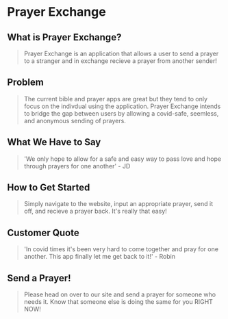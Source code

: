 # Prayer Exchange #

## What is Prayer Exchange? ##
  > Prayer Exchange is an application that allows a user to send a prayer to a stranger and in exchange recieve a prayer from another sender!

## Problem ##
  > The current bible and prayer apps are great but they tend to only focus on the indivdual using the application. Prayer Exchange intends to bridge the gap between users by allowing a covid-safe, seemless, and anonymous sending of prayers.

## What We Have to Say ##
  > 'We only hope to allow for a safe and easy way to pass love and hope through prayers for one another' - JD

## How to Get Started ##
  > Simply navigate to the website, input an appropriate prayer, send it off, and recieve a prayer back. It's really that easy!

## Customer Quote ##
  > 'In covid times it's been very hard to come together and pray for one another. This app finally let me get back to it!' - Robin

## Send a Prayer! ##
  > Please head on over to our site and send a prayer for someone who needs it. Know that someone else is doing the same for you RIGHT NOW!
